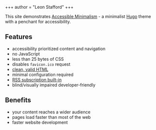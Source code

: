 +++
author = "Leon Stafford"
+++

This site demonstrates [Accessible Minimalism](https://github.com/leonstafford/accessible-minimalism-hugo-theme) - a minimalist [Hugo](https://gohugo.io) theme with a penchant for accessibility.

## Features

 - accessibility prioritized content and navigation
 - no JavaScript
 - less than 25 bytes of CSS
 - disables `favicon.ico` request
 - [clean, valid HTML](/features/xhtml-strict/)
 - minimal configuration required
 - [RSS subscription built-in](/index.xml)
 - blind/visually impaired developer-friendly

## Benefits

 - your content reaches a wider audience
 - pages load faster than most of the web
 - faster website development
